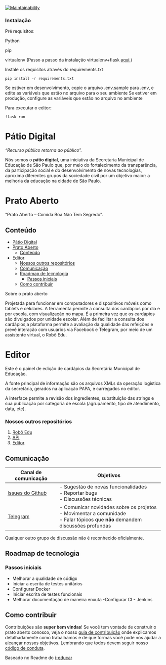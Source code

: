 [![Maintainability](https://api.codeclimate.com/v1/badges/91db18f57ab71fb8f602/maintainability)](https://codeclimate.com/github/prefeiturasp/SME-PratoAberto-Editor/maintainability)

### Instalação
Pré requisitos:

Python

pip

virtualenv (Passo a passo da instalação virtualenv+flask [aqui.](http://flask.pocoo.org/docs/0.12/installation/))

Instale os requisitos através do requirements.txt

```
pip install -r requirements.txt
```

Se estiver em desenvolvimento, copie o arquivo .env.sample para .env, e edite as variáveis que estão no arquivo para o seu ambiente
Se estiver em produção, configure as variáveis que estão no arquivo no ambiente

Para executar o editor:

```
flask run
```

# Pátio Digital

_“Recurso público retorna ao público”._

Nós somos o **pátio digital**, uma iniciativa da Secretaria Municipal de Educação de São Paulo que, por meio do fortalecimento da transparência, da participação social e do desenvolvimento de novas tecnologias, aproxima diferentes grupos da sociedade civil por um objetivo maior: a melhoria da educação na cidade de São Paulo. 

# Prato Aberto

"Prato Aberto – Comida Boa Não Tem Segredo".

## Conteúdo

- [Pátio Digital](#pátio-digital)
- [Prato Aberto](#prato-aberto)
  - [Conteúdo](#conteúdo)
- [Editor](#editor)
    - [Nossos outros repositórios](#nossos-outros-repositórios)
  - [Comunicação](#comunicação)
  - [Roadmap de tecnologia](#roadmap-de-tecnologia)
    - [Passos iniciais](#passos-iniciais)
  - [Como contribuir](#como-contribuir)

 Sobre o prato aberto

Projetada para funcionar em computadores e dispositivos móveis como tablets e celulares. A ferramenta permite a consulta dos cardápios por dia e por escola, com visualização no mapa. É a primeira vez que os cardápios 
são divulgados por unidade escolar. Além de facilitar a consulta dos cardápios,a plataforma permite a avaliação da qualidade das refeições e prevê interação com usuários via Facebook e Telegram, por meio de um assistente virtual, o Robô Edu.

# Editor

Este é o painel de edição de cardápios da Secretária Municipal de Educação.

A fonte principal de informação são os arquivos XMLs da operação logística
da secretária, gerados na aplicação PAPA, e carregados no editor.

A interface permite a revisão dos ingredientes, substituição das strings e
sua publicação por categoria de escola (agrupamento, tipo de atendimento,
data, etc).

### Nossos outros repositórios

1. [Robô Edu](https://github.com/prefeiturasp/SME-PratoAberto-Edu)
2. [API](https://github.com/prefeiturasp/SME-PratoAberto-API)
3. [Editor](https://github.com/prefeiturasp/SME-PratoAberto-Editor)
  
  ## Comunicação


| Canal de comunicação | Objetivos |
|----------------------|-----------|
| [Issues do Github](https://github.com/prefeiturasp/SME-PratoAberto-Editor/issues) | - Sugestão de novas funcionalidades<br> - Reportar bugs<br> - Discussões técnicas |
| [Telegram](https://t.me/patiodigital ) | - Comunicar novidades sobre os projetos<br> - Movimentar a comunidade<br>  - Falar tópicos que **não** demandem discussões profundas |

Qualquer outro grupo de discussão não é reconhecido oficialmente.

## Roadmap de tecnologia


### Passos iniciais
- Melhorar a qualidade de código
- Iniciar a escrita de testes unitários
- Configurar Docker
- Iniciar escrita de testes funcionais
- Melhorar documentação de maneira enxuta
-Configurar CI - Jenkins


## Como contribuir

Contribuições são **super bem vindas**! Se você tem vontade de construir o
prato aberto conosco, veja o nosso [guia de contribuição](./CONTRIBUTING.md)
onde explicamos detalhadamente como trabalhamos e de que formas você pode nos
ajudar a alcançar nossos objetivos. Lembrando que todos devem seguir 
nosso [código de conduta](./CODEOFCONDUCT.md).




Baseado no Readme do [i-educar](https://github.com/portabilis/i-educar)
